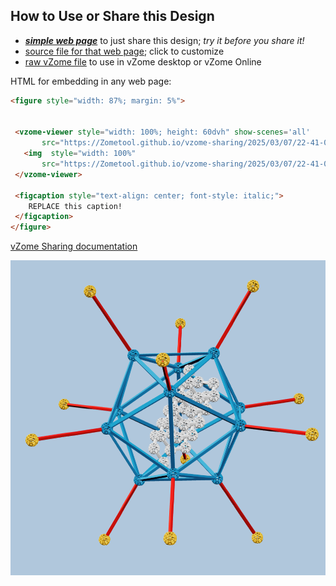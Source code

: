 
## How to Use or Share this Design

 - [***simple web page***](<https://Zometool.github.io/vzome-sharing/2025/03/07/22-41-00-749Z-PRJ-VIR-Animal-Virus-2/>) to just share this design; *try it before you share it!*
 - [source file for that web page](<https://github.com/Zometool/vzome-sharing/edit/main/2025/03/07/22-41-00-749Z-PRJ-VIR-Animal-Virus-2/index.md>); click to customize
 - [raw vZome file](<https://raw.githubusercontent.com/Zometool/vzome-sharing/main/2025/03/07/22-41-00-749Z-PRJ-VIR-Animal-Virus-2/PRJ-VIR-Animal-Virus-2.vZome>) to use in vZome desktop or vZome Online
 
 HTML for embedding in any web page:
 ```html
<figure style="width: 87%; margin: 5%">
  
  
  <vzome-viewer style="width: 100%; height: 60dvh" show-scenes='all'
        src="https://Zometool.github.io/vzome-sharing/2025/03/07/22-41-00-749Z-PRJ-VIR-Animal-Virus-2/PRJ-VIR-Animal-Virus-2.vZome" >
    <img  style="width: 100%"
        src="https://Zometool.github.io/vzome-sharing/2025/03/07/22-41-00-749Z-PRJ-VIR-Animal-Virus-2/PRJ-VIR-Animal-Virus-2.png" >
  </vzome-viewer>

  <figcaption style="text-align: center; font-style: italic;">
     REPLACE this caption!
  </figcaption>
</figure>

 ```

[vZome Sharing documentation](https://vzome.github.io/vzome/sharing.html#how-it-works)

![Image](<PRJ-VIR-Animal-Virus-2.png>)


